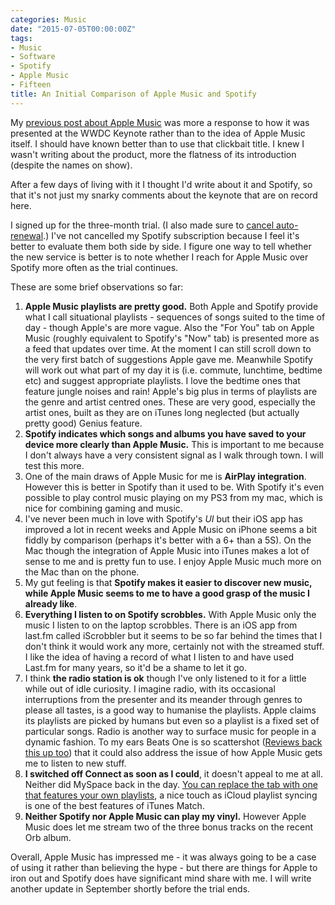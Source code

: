 ```yaml
---
categories: Music
date: "2015-07-05T00:00:00Z"
tags:
- Music
- Software
- Spotify
- Apple Music
- Fifteen
title: An Initial Comparison of Apple Music and Spotify
---
```


My [previous post about Apple Music](/why-apple-music-feels-like-a-fail/) was more a response to how it was presented at the WWDC Keynote rather than to the idea of Apple Music itself. I should have known better than to use that clickbait title. I knew I wasn't writing about the product, more the flatness of its introduction (despite the names on show). 

After a few days of living with it I thought I'd write about it and Spotify, so that it's not just my snarky comments about the keynote that are on record here.

I signed up for the three-month trial. (I also made sure to [cancel auto-renewal](http://www.macworld.com/article/2942713/how-to-stop-apple-music-from-automatically-renewing-your-membership.html).) I've not cancelled my Spotify subscription because I feel it's better to evaluate them both side by side. I figure one way to tell whether the new service is better is to note whether I reach for Apple Music over Spotify more often as the trial continues.

These are some brief observations so far:
  1. **Apple Music playlists are pretty good.** Both Apple and Spotify provide what I call situational playlists - sequences of songs suited to the time of day - though Apple's are more vague. Also the "For You" tab on Apple Music (roughly equivalent to Spotify's "Now" tab) is presented more as a feed that updates over time. At the moment I can still scroll down to the very first batch of suggestions Apple gave me. Meanwhile Spotify will work out what part of my day it is (i.e. commute, lunchtime, bedtime etc) and suggest appropriate playlists. I love the bedtime ones that feature jungle noises and rain! Apple's big plus in terms of playlists are the genre and artist centred ones. These are very good, especially the artist ones, built as they are on iTunes long neglected (but actually pretty good) Genius feature.
  2. **Spotify indicates which songs and albums you have saved to your device more clearly than Apple Music.** This is important to me because I don't always have a very consistent signal as I walk through town. I will test this more.
  3. One of the main draws of Apple Music for me is **AirPlay integration**. However this is better in Spotify than it used to be. With Spotify it's even possible to play control music playing on my PS3 from my mac, which is nice for combining gaming and music.
  4. I've never been much in love with Spotify's _UI_ but their iOS app has improved a lot in recent weeks and Apple Music on iPhone seems a bit fiddly by comparison (perhaps it's better with a 6+ than a 5S). On the Mac though the integration of Apple Music into iTunes makes a lot of sense to me and is pretty fun to use. I enjoy Apple Music much more on the Mac than on the phone.
  5. My gut feeling is that **Spotify makes it easier to discover new music, while Apple Music seems to me to have a good grasp of the music I already like**. 
  6. **Everything I listen to on Spotify scrobbles.** With Apple Music only the music I listen to on the laptop scrobbles. There is an iOS app from last.fm called iScrobbler but it seems to be so far behind the times that I don't think it would work any more, certainly not with the streamed stuff. I like the idea of having a record of what I listen to and have used Last.fm for many years, so it'd be a shame to let it go.
  7. I think **the radio station is ok** though I've only listened to it for a little while out of idle curiosity. I imagine radio, with its occasional interruptions from the presenter and its meander through genres to please all tastes, is a good way to humanise the playlists. Apple claims its playlists are picked by humans but even so a playlist is a fixed set of particular songs. Radio is another way to surface music for people in a dynamic fashion. To my ears Beats One is so scattershot ([Reviews back this up too](http://www.theverge.com/2015/7/2/8883215/beats-1-radio-apple-music-zane-lowe-first-24)) that it could also address the issue of how Apple Music gets me to listen to new stuff.
  8. **I switched off Connect as soon as I could**, it doesn't appeal to me at all. Neither did MySpace back in the day. [You can replace the tab with one that features your own playlists](http://www.cnet.com/how-to/replace-the-connect-tab-with-playlists-in-music-on-ios-8-4/), a nice touch as iCloud playlist syncing is one of the best features of iTunes Match.
  9. **Neither Spotify nor Apple Music can play my vinyl.** However Apple Music does let me stream two of the three bonus tracks on the recent Orb album.

Overall, Apple Music has impressed me - it was always going to be a case of using it rather than believing the hype - but there are things for Apple to iron out and Spotify does have significant mind share with me. I will write another update in September shortly before the trial ends.